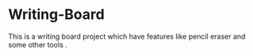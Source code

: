 # Writing-Board
This is a writing board project which have features like pencil eraser and some other tools .
